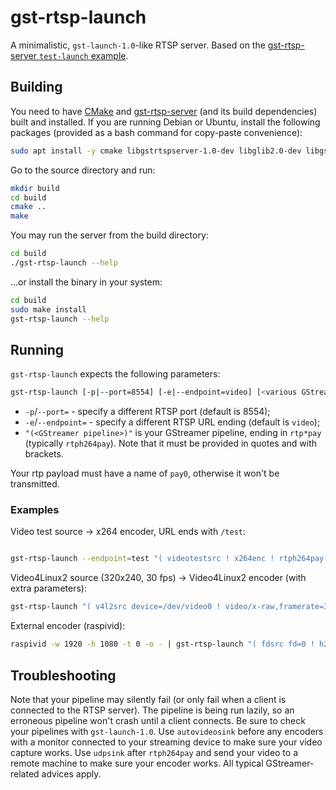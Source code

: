 # gst-rtsp-launch

A minimalistic, `gst-launch-1.0`-like RTSP server. Based on the [gst-rtsp-server `test-launch` example](https://github.com/GStreamer/gst-rtsp-server/blob/master/examples/test-launch.c).

## Building

You need to have [CMake](https://cmake.org/) and [gst-rtsp-server](https://github.com/GStreamer/gst-rtsp-server) (and its build dependencies) built and installed. If you are running Debian or Ubuntu, install the following packages (provided as a bash command for copy-paste convenience):

```bash
sudo apt install -y cmake libgstrtspserver-1.0-dev libglib2.0-dev libgstreamer1.0-dev
```

Go to the source directory and run:

```bash
mkdir build
cd build
cmake ..
make
```

You may run the server from the build directory:

```bash
cd build
./gst-rtsp-launch --help
```

...or install the binary in your system:

```bash
cd build
sudo make install
gst-rtsp-launch --help
```

## Running

`gst-rtsp-launch` expects the following parameters:

```bash
gst-rtsp-launch [-p|--port=8554] [-e|--endpoint=video] [<various GStreamer options>] "( <GStreamer pipeline> )"
```

* `-p`/`--port=` - specify a different RTSP port (default is 8554);
* `-e`/`--endpoint=` - specify a different RTSP URL ending (default is `video`);
* `"(<GStreamer pipeline>)"` is your GStreamer pipeline, ending in `rtp*pay` (typically `rtph264pay`). Note that it must be provided in quotes and with brackets.

Your rtp payload must have a name of `pay0`, otherwise it won't be transmitted.

### Examples

Video test source -> x264 encoder, URL ends with `/test`:

```bash

gst-rtsp-launch --endpoint=test "( videotestsrc ! x264enc ! rtph264pay name=pay0 pt=96 )"
```

Video4Linux2 source (320x240, 30 fps) -> Video4Linux2 encoder (with extra parameters):

```bash
gst-rtsp-launch "( v4l2src device=/dev/video0 ! video/x-raw,framerate=30/1,width=320,height=240 ! v4l2h264enc output-io-mode=4 extra-controls=\"encode,frame_level_rate_control_enable=1,h264_profile=4,h264_level=13,video_bitrate=300000,h264_i_frame_period=5;\" ! rtph264pay name=pay0 pt=96 )"
```

External encoder (raspivid):

```bash
raspivid -w 1920 -h 1080 -t 0 -o - | gst-rtsp-launch "( fdsrc fd=0 ! h264parse ! rtph264pay name=pay0 pt=96 )"
```

## Troubleshooting

Note that your pipeline may silently fail (or only fail when a client is connected to the RTSP server). The pipeline is being run lazily, so an erroneous pipeline won't crash until a client connects. Be sure to check your pipelines with `gst-launch-1.0`. Use `autovideosink` before any encoders with a monitor connected to your streaming device to make sure your video capture works. Use `udpsink` after `rtph264pay` and send your video to a remote machine to make sure your encoder works. All typical GStreamer-related advices apply.

